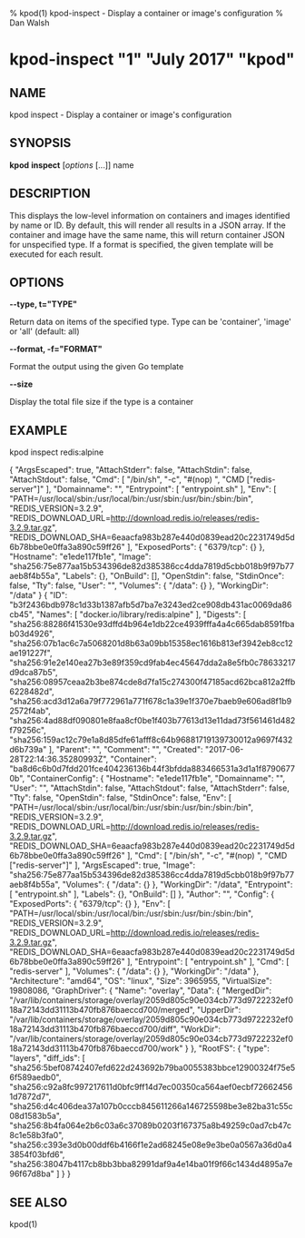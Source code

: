 % kpod(1) kpod-inspect - Display a container or image's configuration
% Dan Walsh
# kpod-inspect "1" "July 2017" "kpod"

## NAME
kpod inspect - Display a container or image's configuration

## SYNOPSIS
**kpod** **inspect** [*options* [...]] name

## DESCRIPTION
This displays the low-level information on containers and images identified by name or ID. By default, this will render all results in a JSON array. If the container and image have the same name, this will return container JSON for unspecified type. If a format is specified, the given template will be executed for each result.

## OPTIONS

**--type, t="TYPE"**

Return data on items of the specified type.  Type can be 'container', 'image' or 'all' (default: all)

**--format, -f="FORMAT"**

Format the output using the given Go template

**--size**

Display the total file size if the type is a container


## EXAMPLE

kpod inspect redis:alpine

{
    "ArgsEscaped": true,
    "AttachStderr": false,
    "AttachStdin": false,
    "AttachStdout": false,
    "Cmd": [
	"/bin/sh",
	"-c",
	"#(nop) ",
	"CMD [\"redis-server\"]"
    ],
    "Domainname": "",
    "Entrypoint": [
	"entrypoint.sh"
    ],
    "Env": [
	"PATH=/usr/local/sbin:/usr/local/bin:/usr/sbin:/usr/bin:/sbin:/bin",
	"REDIS_VERSION=3.2.9",
	"REDIS_DOWNLOAD_URL=http://download.redis.io/releases/redis-3.2.9.tar.gz",
	"REDIS_DOWNLOAD_SHA=6eaacfa983b287e440d0839ead20c2231749d5d6b78bbe0e0ffa3a890c59ff26"
    ],
    "ExposedPorts": {
	"6379/tcp": {}
    },
    "Hostname": "e1ede117fb1e",
    "Image": "sha256:75e877aa15b534396de82d385386cc4dda7819d5cbb018b9f97b77aeb8f4b55a",
    "Labels": {},
    "OnBuild": [],
    "OpenStdin": false,
    "StdinOnce": false,
    "Tty": false,
    "User": "",
    "Volumes": {
	"/data": {}
    },
    "WorkingDir": "/data"
}
{
    "ID": "b3f2436bdb978c1d33b1387afb5d7ba7e3243ed2ce908db431ac0069da86cb45",
    "Names": [
	"docker.io/library/redis:alpine"
    ],
    "Digests": [
	"sha256:88286f41530e93dffd4b964e1db22ce4939fffa4a4c665dab8591fbab03d4926",
	"sha256:07b1ac6c7a5068201d8b63a09bb15358ec1616b813ef3942eb8cc12ae191227f",
	"sha256:91e2e140ea27b3e89f359cd9fab4ec45647dda2a8e5fb0c78633217d9dca87b5",
	"sha256:08957ceaa2b3be874cde8d7fa15c274300f47185acd62bca812a2ffb6228482d",
	"sha256:acd3d12a6a79f772961a771f678c1a39e1f370e7baeb9e606ad8f1b92572f4ab",
	"sha256:4ad88df090801e8faa8cf0be1f403b77613d13e11dad73f561461d482f79256c",
	"sha256:159ac12c79e1a8d85dfe61afff8c64b96881719139730012a9697f432d6b739a"
    ],
    "Parent": "",
    "Comment": "",
    "Created": "2017-06-28T22:14:36.35280993Z",
    "Container": "ba8d6c6b0d7fdd201fce404236136b44f3bfdda883466531a3d1a1f87906770b",
    "ContainerConfig": {
	"Hostname": "e1ede117fb1e",
	"Domainname": "",
	"User": "",
	"AttachStdin": false,
	"AttachStdout": false,
	"AttachStderr": false,
	"Tty": false,
	"OpenStdin": false,
	"StdinOnce": false,
	"Env": [
	    "PATH=/usr/local/sbin:/usr/local/bin:/usr/sbin:/usr/bin:/sbin:/bin",
	    "REDIS_VERSION=3.2.9",
	    "REDIS_DOWNLOAD_URL=http://download.redis.io/releases/redis-3.2.9.tar.gz",
	    "REDIS_DOWNLOAD_SHA=6eaacfa983b287e440d0839ead20c2231749d5d6b78bbe0e0ffa3a890c59ff26"
	],
	"Cmd": [
	    "/bin/sh",
	    "-c",
	    "#(nop) ",
	    "CMD [\"redis-server\"]"
	],
	"ArgsEscaped": true,
	"Image": "sha256:75e877aa15b534396de82d385386cc4dda7819d5cbb018b9f97b77aeb8f4b55a",
	"Volumes": {
	    "/data": {}
	},
	"WorkingDir": "/data",
	"Entrypoint": [
	    "entrypoint.sh"
	],
	"Labels": {},
	"OnBuild": []
    },
    "Author": "",
    "Config": {
	"ExposedPorts": {
	    "6379/tcp": {}
	},
	"Env": [
	    "PATH=/usr/local/sbin:/usr/local/bin:/usr/sbin:/usr/bin:/sbin:/bin",
	    "REDIS_VERSION=3.2.9",
	    "REDIS_DOWNLOAD_URL=http://download.redis.io/releases/redis-3.2.9.tar.gz",
	    "REDIS_DOWNLOAD_SHA=6eaacfa983b287e440d0839ead20c2231749d5d6b78bbe0e0ffa3a890c59ff26"
	],
	"Entrypoint": [
	    "entrypoint.sh"
	],
	"Cmd": [
	    "redis-server"
	],
	"Volumes": {
	    "/data": {}
	},
	"WorkingDir": "/data"
    },
    "Architecture": "amd64",
    "OS": "linux",
    "Size": 3965955,
    "VirtualSize": 19808086,
    "GraphDriver": {
	"Name": "overlay",
	"Data": {
	    "MergedDir": "/var/lib/containers/storage/overlay/2059d805c90e034cb773d9722232ef018a72143dd31113b470fb876baeccd700/merged",
	    "UpperDir": "/var/lib/containers/storage/overlay/2059d805c90e034cb773d9722232ef018a72143dd31113b470fb876baeccd700/diff",
	    "WorkDir": "/var/lib/containers/storage/overlay/2059d805c90e034cb773d9722232ef018a72143dd31113b470fb876baeccd700/work"
	}
    },
    "RootFS": {
	"type": "layers",
	"diff_ids": [
	    "sha256:5bef08742407efd622d243692b79ba0055383bbce12900324f75e56f589aedb0",
	    "sha256:c92a8fc997217611d0bfc9ff14d7ec00350ca564aef0ecbf726624561d7872d7",
	    "sha256:d4c406dea37a107b0cccb845611266a146725598be3e82ba31c55c08d1583b5a",
	    "sha256:8b4fa064e2b6c03a6c37089b0203f167375a8b49259c0ad7cb47c8c1e58b3fa0",
	    "sha256:c393e3d0b00ddf6b4166f1e2ad68245e08e9e3be0a0567a36d0a43854f03bfd6",
	    "sha256:38047b4117cb8bb3bba82991daf9a4e14ba01f9f66c1434d4895a7e96f67d8ba"
	]
    }
}


## SEE ALSO
kpod(1)
